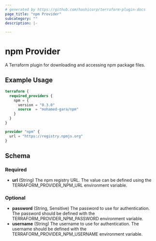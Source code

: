 ```yaml
---
# generated by https://github.com/hashicorp/terraform-plugin-docs
page_title: "npm Provider"
subcategory: ""
description: |-
  
---
```


# npm Provider

A Terraform plugin for downloading and accessing npm package files.

## Example Usage

```terraform
terraform {
  required_providers {
    npm = {
      version = "0.3.0"
      source  = "mohamed-gara/npm"
    }
  }
}

provider "npm" {
  url = "https://registry.npmjs.org"
}
```

<!-- schema generated by tfplugindocs -->
## Schema

### Required

- **url** (String) The npm registry URL. The value can be defined using the TERRAFORM_PROVIDER_NPM_URL environment variable.

### Optional

- **password** (String, Sensitive) The password to use for authentication. The password should be defined with the TERRAFORM_PROVIDER_NPM_PASSWORD environment variable.
- **username** (String) The username to use for authentication. The username should be defined with the TERRAFORM_PROVIDER_NPM_USERNAME environment variable.
